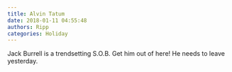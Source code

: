 ```yaml
---
title: Alvin Tatum
date: 2018-01-11 04:55:48
authors: Ripp
categories: Holiday
---
```


 Jack Burrell is a trendsetting S.O.B.
Get him out of here! He needs to leave yesterday.